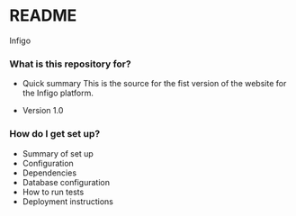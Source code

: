 # README #

Infigo

### What is this repository for? ###

* Quick summary
This is the source for the fist version of the website for the Infigo platform.

* Version
1.0


### How do I get set up? ###

* Summary of set up
* Configuration
* Dependencies
* Database configuration
* How to run tests
* Deployment instructions
